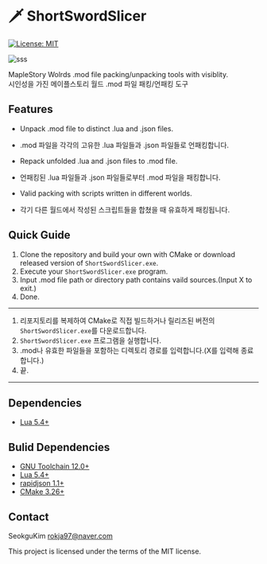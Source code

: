 # :dagger: ShortSwordSlicer
[![License: MIT](https://img.shields.io/badge/License-MIT-yellow.svg)](https://opensource.org/licenses/MIT)

![sss](sss.ico)

MapleStory Wolrds .mod file packing/unpacking tools with visiblity.  
시인성을 가진 메이플스토리 월드 .mod 파일 패킹/언패킹 도구

## Features
- Unpack .mod file to distinct .lua and .json files.  
- .mod 파일을 각각의 고유한 .lua 파일들과 .json 파일들로 언패킹합니다.

- Repack unfolded .lua and .json files to .mod file.  
- 언패킹된 .lua 파일들과 .json 파일들로부터 .mod 파일을 패킹합니다.

- Valid packing with scripts written in different worlds.  
- 각기 다른 월드에서 작성된 스크립트들을 합쳤을 때 유효하게 패킹됩니다.

## Quick Guide
1. Clone the repository and build your own with CMake or download released version of `ShortSwordSlicer.exe`.
2. Execute your `ShortSwordSlicer.exe` program.
3. Input .mod file path or directory path contains vaild sources.(Input X to exit.)
4. Done.
---
1. 리포지토리를 복제하여 CMake로 직접 빌드하거나 릴리즈된 버전의 `ShortSwordSlicer.exe`를 다운로드합니다. 
2. `ShortSwordSlicer.exe` 프로그램을 실행합니다.
3. .mod나 유효한 파일들을 포함하는 디렉토리 경로를 입력합니다.(X를 입력해 종료합니다.)
4. 끝.
---

## Dependencies
- [Lua 5.4+](http://www.lua.org/)

## Bulid Dependencies
- [GNU Toolchain 12.0+](https://www.gnu.org/)
- [Lua 5.4+](http://www.lua.org/)
- [rapidjson 1.1+](http://rapidjson.org/)
- [CMake 3.26+](https://cmake.org/)

## Contact
SeokguKim <rokja97@naver.com>

This project is licensed under the terms of the MIT license.
